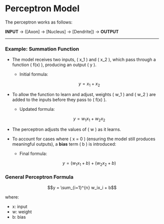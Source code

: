 # Perceptron Model

The perceptron works as follows:

**INPUT** → ([Axon] → [Nucleus] → [Dendrite]) → **OUTPUT**

---

### Example: Summation Function

- The model receives two inputs, \( x_1 \) and \( x_2 \), which pass through a function \( f(x) \), producing an output \( y \).  
  - Initial formula:  
    ```math
    y = x_1 + x_2
    ```

- To allow the function to learn and adjust, weights \( w_1 \) and \( w_2 \) are added to the inputs before they pass to \( f(x) \).  
  - Updated formula:  
    ```math
    y = w_1x_1 + w_2x_2
    ```  

- The perceptron adjusts the values of \( w \) as it learns.  

- To account for cases where \( x = 0 \) (ensuring the model still produces meaningful outputs), a **bias** term \( b \) is introduced:  
  - Final formula:  
    ```math
    y = (w_1x_1 + b) + (w_2x_2 + b)
    ```  

### General Perceptron Formula
```math
y = \sum_{i=1}^{n} w_ix_i + b
```
where:
- x: input
- w: weight
- b: bias